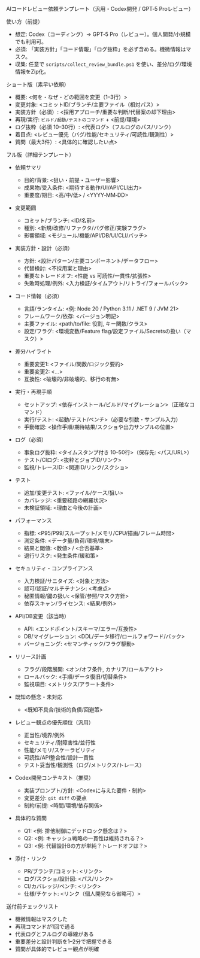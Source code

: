 AIコードレビュー依頼テンプレート（汎用・Codex開発 / GPT‑5 Proレビュー）

使い方（前提）
- 想定: Codex（コーディング）→ GPT‑5 Pro（レビュー）。個人開発/小規模でも利用可。
- 必須: 「実装方針」「コード情報」「ログ抜粋」を必ず含める。機微情報はマスク。
- 収集: 任意で `scripts/collect_review_bundle.ps1` を使い、差分/ログ/環境情報をZip化。

ショート版（素早い依頼）
- 概要: <何を・なぜ・どの範囲を変更（1–3行）>
- 変更対象: <コミットID/ブランチ/主要ファイル（相対パス）>
- 実装方針（必須）: <採用アプローチ/重要な判断/代替案の却下理由>
- 再現/実行: `ビルド/起動/テストのコマンド` + <前提/環境>
- ログ抜粋（必須 10–30行）: <代表ログ>（フルログのパス/リンク）
- 着目点: <レビュー優先（バグ/性能/セキュリティ/可読性/観測性）>
- 質問（最大3件）: <具体的に確認したい点>

フル版（詳細テンプレート）
- 依頼サマリ
  - 目的/背景: <狙い・前提・ユーザー影響>
  - 成果物/受入条件: <期待する動作/UI/API/CLI出力>
  - 重要度/期日: <高/中/低> / <YYYY‑MM‑DD>

- 変更範囲
  - コミット/ブランチ: <ID/名前>
  - 種別: <新規/改修/リファクタ/バグ修正/実験フラグ>
  - 影響領域: <モジュール/機能/API/DB/UI/CLI/バッチ>

- 実装方針・設計（必須）
  - 方針: <設計パターン/主要コンポーネント/データフロー>
  - 代替検討: <不採用案と理由>
  - 重要なトレードオフ: <性能 vs 可読性/一貫性/拡張性>
  - 失敗時処理/例外: <入力検証/タイムアウト/リトライ/フォールバック>

- コード情報（必須）
  - 言語/ランタイム: <例: Node 20 / Python 3.11 / .NET 9 / JVM 21>
  - フレームワーク/依存: <バージョン明記>
  - 主要ファイル: <path/to/file: 役割, キー関数/クラス>
  - 設定/フラグ: <環境変数/Feature flag/設定ファイル/Secretsの扱い（マスク）>

- 差分ハイライト
  - 重要変更1: <ファイル/関数/ロジック要約>
  - 重要変更2: <…>
  - 互換性: <破壊的/非破壊的、移行の有無>

- 実行・再現手順
  - セットアップ: <依存インストール/ビルド/マイグレーション>（正確なコマンド）
  - 実行/テスト: <起動/テスト/ベンチ>（必要な引数・サンプル入力）
  - 手動確認: <操作手順/期待結果/スクショや出力サンプルの位置>

- ログ（必須）
  - 事象ログ抜粋: <タイムスタンプ付き 10–50行>（保存先: <パス/URL>）
  - テスト/CIログ: <抜粋とジョブID/リンク>
  - 監視/トレースID: <関連ID/リンク/スクショ>

- テスト
  - 追加/変更テスト: <ファイル/ケース/狙い>
  - カバレッジ: <重要経路の網羅状況>
  - 未検証領域: <理由と今後の計画>

- パフォーマンス
  - 指標: <P95/P99/スループット/メモリ/CPU/描画/フレーム時間>
  - 測定条件: <データ量/負荷/環境/端末>
  - 結果と閾値: <数値> / <合否基準>
  - 退行リスク: <発生条件/緩和策>

- セキュリティ・コンプライアンス
  - 入力検証/サニタイズ: <対象と方法>
  - 認可/認証/マルチテナンシ: <考慮点>
  - 秘匿情報/鍵の扱い: <保管/参照/マスク方針>
  - 依存スキャン/ライセンス: <結果/例外>

- API/DB変更（該当時）
  - API: <エンドポイント/スキーマ/エラー/互換性>
  - DB/マイグレーション: <DDL/データ移行/ロールフォワード/バック>
  - バージョニング: <セマンティック/フラグ駆動>

- リリース計画
  - フラグ/段階展開: <オン/オフ条件, カナリア/ロールアウト>
  - ロールバック: <手順/データ復旧/切替条件>
  - 監視項目: <メトリクス/アラート条件>

- 既知の懸念・未対応
  - <既知不具合/技術的負債/回避策>

- レビュー観点の優先順位（汎用）
  - 正当性/境界/例外
  - セキュリティ/耐障害性/並行性
  - 性能/メモリ/スケーラビリティ
  - 可読性/API整合性/設計一貫性
  - テスト妥当性/観測性（ログ/メトリクス/トレース）

- Codex開発コンテキスト（推奨）
  - 実装プロンプト/方針: <Codexに与えた要件・制約>
  - 変更差分: `git diff` の要点
  - 制約/前提: <時間/環境/依存関係>

- 具体的な質問
  - Q1: <例: 排他制御にデッドロック懸念は？>
  - Q2: <例: キャッシュ戦略の一貫性は維持される？>
  - Q3: <例: 代替設計Bの方が単純？トレードオフは？>

- 添付・リンク
  - PR/ブランチ/コミット: <リンク>
  - ログ/スクショ/設計図: <パス/リンク>
  - CI/カバレッジ/ベンチ: <リンク>
  - 仕様/チケット: <リンク（個人開発なら省略可）>

送付前チェックリスト
- 機微情報はマスクした
- 再現コマンドが1回で通る
- 代表ログとフルログの導線がある
- 重要差分と設計判断を1–2分で把握できる
- 質問が具体的でレビュー観点が明確

